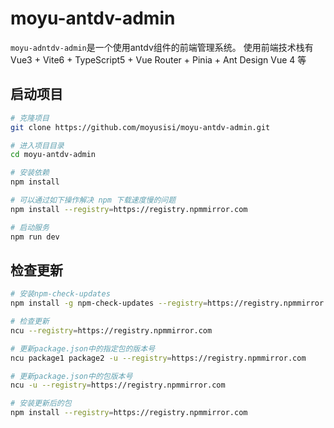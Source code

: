 # moyu-antdv-admin

`moyu-adntdv-admin`是一个使用antdv组件的前端管理系统。 
使用前端技术栈有 Vue3 + Vite6 + TypeScript5 + Vue Router + Pinia + Ant Design Vue 4 等

## 启动项目

```bash
# 克隆项目
git clone https://github.com/moyusisi/moyu-antdv-admin.git

# 进入项目目录
cd moyu-antdv-admin

# 安装依赖
npm install

# 可以通过如下操作解决 npm 下载速度慢的问题
npm install --registry=https://registry.npmmirror.com

# 启动服务
npm run dev
```

## 检查更新

```bash
# 安装npm-check-updates
npm install -g npm-check-updates --registry=https://registry.npmmirror.com

# 检查更新
ncu --registry=https://registry.npmmirror.com

# 更新package.json中的指定包的版本号
ncu package1 package2 -u --registry=https://registry.npmmirror.com

# 更新package.json中的包版本号
ncu -u --registry=https://registry.npmmirror.com

# 安装更新后的包
npm install --registry=https://registry.npmmirror.com
```

